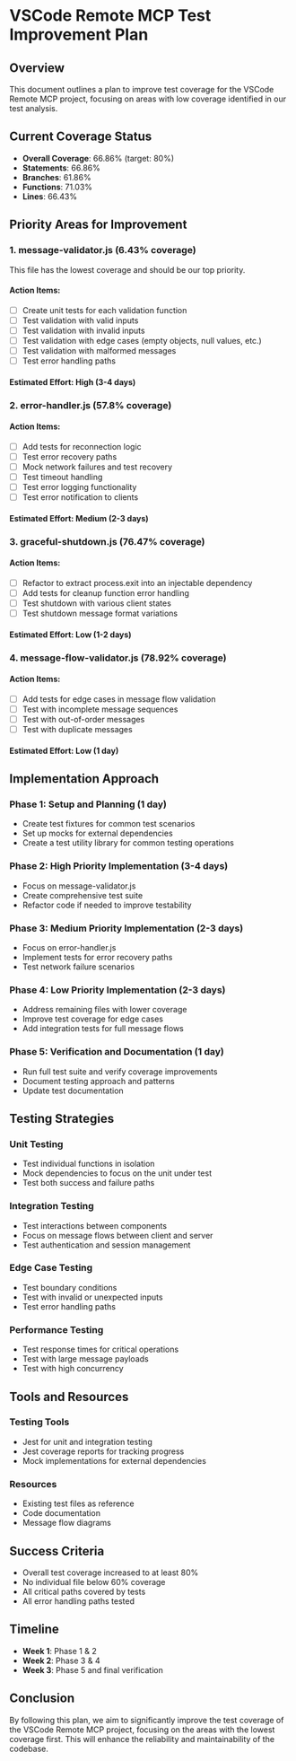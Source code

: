 # VSCode Remote MCP Test Improvement Plan

## Overview
This document outlines a plan to improve test coverage for the VSCode Remote MCP project, focusing on areas with low coverage identified in our test analysis.

## Current Coverage Status
- **Overall Coverage**: 66.86% (target: 80%)
- **Statements**: 66.86%
- **Branches**: 61.86%
- **Functions**: 71.03%
- **Lines**: 66.43%

## Priority Areas for Improvement

### 1. message-validator.js (6.43% coverage)
This file has the lowest coverage and should be our top priority.

#### Action Items:
- [ ] Create unit tests for each validation function
- [ ] Test validation with valid inputs
- [ ] Test validation with invalid inputs
- [ ] Test validation with edge cases (empty objects, null values, etc.)
- [ ] Test validation with malformed messages
- [ ] Test error handling paths

#### Estimated Effort: High (3-4 days)

### 2. error-handler.js (57.8% coverage)

#### Action Items:
- [ ] Add tests for reconnection logic
- [ ] Test error recovery paths
- [ ] Mock network failures and test recovery
- [ ] Test timeout handling
- [ ] Test error logging functionality
- [ ] Test error notification to clients

#### Estimated Effort: Medium (2-3 days)

### 3. graceful-shutdown.js (76.47% coverage)

#### Action Items:
- [ ] Refactor to extract process.exit into an injectable dependency
- [ ] Add tests for cleanup function error handling
- [ ] Test shutdown with various client states
- [ ] Test shutdown message format variations

#### Estimated Effort: Low (1-2 days)

### 4. message-flow-validator.js (78.92% coverage)

#### Action Items:
- [ ] Add tests for edge cases in message flow validation
- [ ] Test with incomplete message sequences
- [ ] Test with out-of-order messages
- [ ] Test with duplicate messages

#### Estimated Effort: Low (1 day)

## Implementation Approach

### Phase 1: Setup and Planning (1 day)
- Create test fixtures for common test scenarios
- Set up mocks for external dependencies
- Create a test utility library for common testing operations

### Phase 2: High Priority Implementation (3-4 days)
- Focus on message-validator.js
- Create comprehensive test suite
- Refactor code if needed to improve testability

### Phase 3: Medium Priority Implementation (2-3 days)
- Focus on error-handler.js
- Implement tests for error recovery paths
- Test network failure scenarios

### Phase 4: Low Priority Implementation (2-3 days)
- Address remaining files with lower coverage
- Improve test coverage for edge cases
- Add integration tests for full message flows

### Phase 5: Verification and Documentation (1 day)
- Run full test suite and verify coverage improvements
- Document testing approach and patterns
- Update test documentation

## Testing Strategies

### Unit Testing
- Test individual functions in isolation
- Mock dependencies to focus on the unit under test
- Test both success and failure paths

### Integration Testing
- Test interactions between components
- Focus on message flows between client and server
- Test authentication and session management

### Edge Case Testing
- Test boundary conditions
- Test with invalid or unexpected inputs
- Test error handling paths

### Performance Testing
- Test response times for critical operations
- Test with large message payloads
- Test with high concurrency

## Tools and Resources

### Testing Tools
- Jest for unit and integration testing
- Jest coverage reports for tracking progress
- Mock implementations for external dependencies

### Resources
- Existing test files as reference
- Code documentation
- Message flow diagrams

## Success Criteria
- Overall test coverage increased to at least 80%
- No individual file below 60% coverage
- All critical paths covered by tests
- All error handling paths tested

## Timeline
- **Week 1**: Phase 1 & 2
- **Week 2**: Phase 3 & 4
- **Week 3**: Phase 5 and final verification

## Conclusion
By following this plan, we aim to significantly improve the test coverage of the VSCode Remote MCP project, focusing on the areas with the lowest coverage first. This will enhance the reliability and maintainability of the codebase.